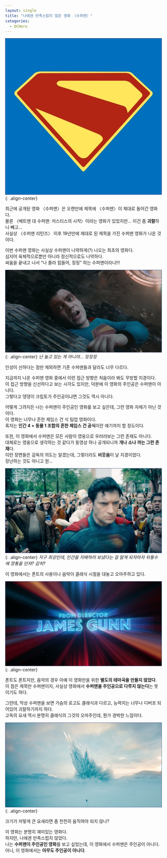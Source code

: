 ```yaml
---
layout: single
title: "나에겐 만족스럽지 않은 영화 〈수퍼맨〉"
categories:
  - DCHero
---
```


![image](</images/2025-07-22/Superman_logos64.jpg>){: .align-center}

최근에 공개된 영화 〈수퍼맨〉은 오랜만에 제목에 〈수퍼맨〉이 제대로 들어간 영화다.\
물론 〈배트맨 대 수퍼맨: 저스티스의 시작〉이라는 영화가 있었지만... 이건 좀 **괴랄**하니 빼고...\
사실상 〈수퍼맨 리턴즈〉 이후 19년만에 제대로 된 제목을 가진 수퍼맨 영화가 나온 것이다.

이번 수퍼맨 영화는 사실상 수퍼맨이 나약하게(?) 나오는 최초의 영화다.\
심지어 육체적으로뿐만 아니라 정신적으로도 나약하다.\
싸움을 끝내고 나서 “나 졸라 힘들어, 징징” 하는 수퍼맨이라니!!!

![image](</images/2025-07-22/hards64.jpg>){: .align-center}
*난 놀고 있는 게 아니야... 징징징*

인성이 선하다는 점만 제외하면 기존 수퍼맨들과 달라도 너무 다르다.

지금까지 나온 수퍼맨 영화 중에서 이런 접근 방향은 처음이라 봐도 무방할 지경이다.\
이 접근 방향을 신선하다고 보는 시각도 있지만, 덕분에 이 영화의 주인공은 수퍼맨이 아니다.\
그렇다고 댕댕이 크립토가 주인공이냐면 그것도 역시 아니다.

어떻게 그려지든 나는 수퍼맨이 주인공인 영화를 보고 싶은데, 그런 영화 자체가 아닌 것이다.\
이 영화는 너무나 흔한 제임스 건 식 팀업 영화이다.\
혹자는 **인간 4 + 동물 1 조합의 흔한 제임스 건 공식**이란 얘기까지 할 정도이다.

또한, 이 영화에서 수퍼맨은 모든 사람이 영웅으로 우러러보는 그런 존재도 아니다.\
대체로는 영웅으로 생각하는 것 같다가 동영상 하나 공개되니까 **개나 소나 까는 그런 존재**다.\
이런 장면들은 감독의 의도는 알겠는데, 그렇더라도 **비웃음**이 날 지경이었다.\
장난하는 것도 아니고 원...

![image](</images/2025-07-22/cans64.jpg>){: .align-center}
*지구 최강인데, 인간을 지배하러 보냈다는 걸 알게 되자마자 뒤통수에 깡통을 던져? 감히?*

이 영화에서는 폰트의 사용이나 음악이 클래식 시절을 대놓고 오마주하고 있다.

![image](</images/2025-07-22/fonts64.jpg>){: .align-center}

폰트도 폰트지만, 음악의 경우 아예 이 영화만을 위한 **별도의 테마곡을 만들지 않았다**.\
이 점은 제목만 수퍼맨이지, 사실상 영화에서 **수퍼맨을 주인공으로 다루지 않는다**는 뜻이기도 하다.

그런데, 막상 수퍼맨을 보면 가슴의 로고도 클래식과 다르고, 능력치는 너무나 디버프 되어있어 괴랄하기까지 하다.\
고독의 요새 역시 분명히 클래식의 그것의 오마주인데, 뭔가 경박한 느낌이다.

![image](</images/2025-07-22/fortresss64.jpg>){: .align-center}

크기가 저렇게 큰 요새라면 좀 천천히 움직여야 되지 않나?

이 영화는 분명히 재미있는 영화다.\
하지만, 나에겐 만족스럽지 않았다.\
나는 **수퍼맨이 주인공인 영화**를 보고 싶었는데, 이 영화에서 수퍼맨은 주인공이 아니다.\
아니, 이 영화에서는 **아무도 주인공이 아니다**.
